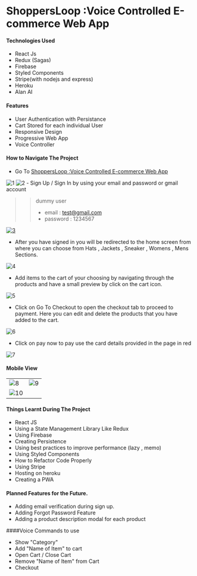 # ShoppersLoop :Voice Controlled E-commerce Web App

#### Technologies Used
- React Js
- Redux (Sagas)
- Firebase
- Styled Components
- Stripe(with nodejs and express)
- Heroku
- Alan AI

#### Features
- User Authentication with Persistance
- Cart Stored for each individual User
- Responsive Design
- Progressive Web App
- Voice Controller


#### How to Navigate The Project 
-  Go To [ShoppersLoop :Voice Controlled E-commerce Web App](https://shoopersloop.herokuapp.com/ "ShoppersLoop :Voice Controlled E-commerce Web App")
<img src="https://i.ibb.co/wBPzS0w/1.jpg" alt="1" border="0">
<img src="https://i.ibb.co/5Y9xw2h/2.jpg" alt="2" border="0">
- Sign Up / Sign In by using your email and password or gmail account

>> dummy user 
>>- email : test@gmail.com  
>>- password : 1234567  

<a href="https://ibb.co/0sKVRDH"><img src="https://i.ibb.co/xjrS0Dv/3.jpg" alt="3" border="0"></a>

- After you have signed in you will be redirected to the home screen from where you can choose from Hats , Jackets , Sneaker , Womens , Mens Sections.
<img src="https://i.ibb.co/GH2nYsy/4.jpg" alt="4" border="0">

- Add items to the cart of your choosing by navigating  through the products and have a small preview by click on the cart icon.
<img src="https://i.ibb.co/7pzJ7qd/5.jpg" alt="5" border="0">

- Click on Go To Checkout to open the checkout tab to proceed to payment. Here you can edit and delete the products that you have added to the cart.
<img src="https://i.ibb.co/BqZQp0w/6.jpg" alt="6" border="0">

- Click on pay now to pay use the card details provided in the page in red
<img src="https://i.ibb.co/4gk631G/7.jpg" alt="7" border="0">

#### Mobile View
<table>
<tr>
<td><img src="https://i.ibb.co/9t7ZL80/8.jpg" alt="8" border="0"></td>
<td><img src="https://i.ibb.co/zZ3rddp/9.jpg" alt="9" border="0"></td>
</tr>
<tr>
<td>
<img src="https://i.ibb.co/wyr07Tt/10.jpg" alt="10" border="0">
</td>
</tr>
</table>

#### Things Learnt During The Project
- React JS 
- Using a State Management Library Like Redux
- Using Firebase
- Creating Persistence
- Using best practices to improve  performance (lazy , memo)
- Using Styled Components
- How to Refactor Code Properly
- Using Stripe
- Hosting on heroku
- Creating a PWA

#### Planned Features for the Future.
- Adding email verification during sign up.
- Adding Forgot Password Feature
- Adding a product description modal for each product


####Voice Commands to use
- Show "Category"
- Add "Name of Item" to cart
- Open Cart / Close Cart
- Remove "Name of Item" from Cart
- Checkout
